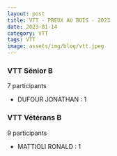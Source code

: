 ```yaml
---
layout: post
title: VTT - PREUX AU BOIS - 2023
date: 2023-01-14
category: VTT
tags: VTT
image: assets/img/blog/vtt.jpeg
---
```


### VTT Sénior B
7 participants
- DUFOUR JONATHAN : 1

### VTT Vétérans B
9 participants
- MATTIOLI RONALD : 1
